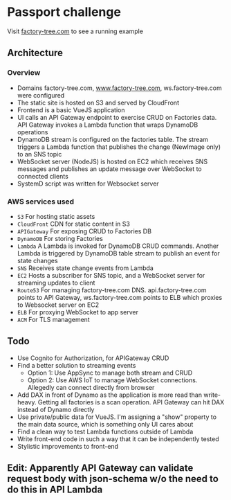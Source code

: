 # Passport challenge

Visit [factory-tree.com](https://factory-tree.com) to see a running example

## Architecture

### Overview

+ Domains factory-tree.com, www.factory-tree.com, ws.factory-tree.com were configured
+ The static site is hosted on S3 and served by CloudFront
+ Frontend is a basic VueJS application
+ UI calls an API Gateway endpoint to exercise CRUD on Factories data. API Gateway invokes a Lambda function that wraps DynamoDB operations
+ DynamoDB stream is configured on the factories table. The stream triggers a Lambda function that publishes the change (NewImage only) to an SNS topic
+ WebSocket server (NodeJS) is hosted on EC2 which receives SNS messages and publishes an update message over WebSocket to connected clients
+ SystemD script was written for Websocket server

### AWS services used

+ `S3` For hosting static assets
+ `CloudFront` CDN for static content in S3
+ `APIGateway` For exposing CRUD to Factories DB
+ `DynamoDB` For storing Factories
+ `Lambda` A Lambda is invoked for DynamoDB CRUD commands. Another Lambda is triggered by DynamoDB table stream to publish an event for state changes
+ `SNS` Receives state change events from Lambda
+ `EC2` Hosts a subscriber for SNS topic, and a WebSocket server for streaming updates to client
+ `Route53` For managing factory-tree.com DNS. api.factory-tree.com points to API Gateway, ws.factory-tree.com points to ELB which proxies to Websocket server on EC2
+ `ELB` For proxying WebSocket to app server
+ `ACM` For TLS management


## Todo

+ Use Cognito for Authorization, for APIGateway CRUD
+ Find a better solution to streaming events
  * Option 1: Use AppSync to manage both stream and CRUD
  * Option 2: Use AWS IoT to manage WebSocket connections. Allegedly can connect directly from browser
+ Add DAX in front of Dynamo as the application is more read than write-heavy. Getting all factories is a scan operation. API Gateway can hit DAX instead of Dynamo directly
+ Use private/public data for VueJS. I'm assigning a "show" property to the main data source, which is something only UI cares about
+ Find a clean way to test Lambda functions outside of Lambda
+ Write front-end code in such a way that it can be independently tested
+ Stylistic improvements to front-end


## Edit: Apparently API Gateway can validate request body with json-schema w/o the need to do this in API Lambda


